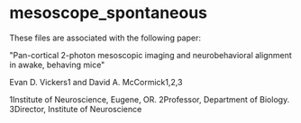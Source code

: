 # mesoscope_spontaneous

These files are associated with the following paper:

"Pan-cortical 2-photon mesoscopic imaging and neurobehavioral alignment in awake, behaving mice"


Evan D. Vickers1 and David A. McCormick1,2,3

1Institute of Neuroscience, Eugene, OR. 2Professor, Department of Biology. 3Director, Institute of Neuroscience
